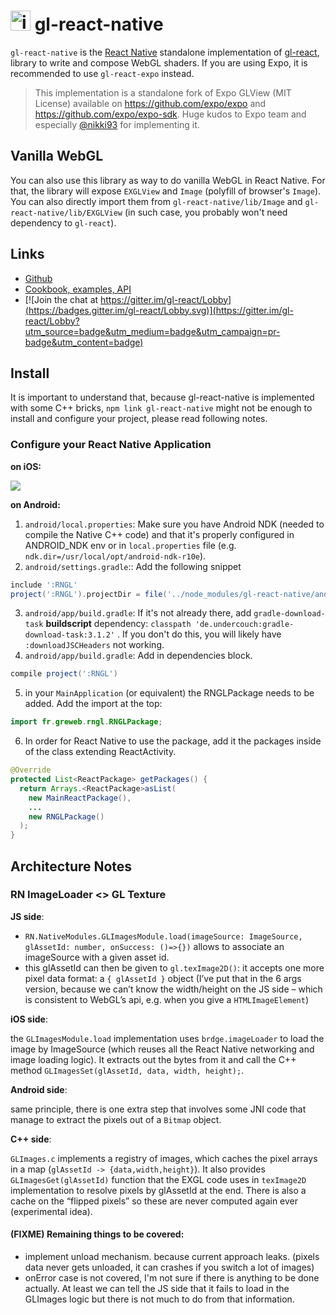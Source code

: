 
<img width="32" alt="icon" src="https://cloud.githubusercontent.com/assets/211411/9813786/eacfcc24-5888-11e5-8f9b-5a907a2cbb21.png"> gl-react-native
========

`gl-react-native` is the [React Native](https://facebook.github.io/react-native/) standalone implementation of [gl-react](https://github.com/gre/gl-react), library to write and compose WebGL shaders. If you are using Expo, it is recommended to use `gl-react-expo` instead.

> This implementation is a standalone fork of Expo GLView (MIT License) available on
https://github.com/expo/expo and https://github.com/expo/expo-sdk.
Huge kudos to Expo team and especially [@nikki93](https://github.com/nikki93) for implementing it.

## Vanilla WebGL

You can also use this library as way to do vanilla WebGL in React Native. For that, the library will expose `EXGLView` and `Image` (polyfill of browser's `Image`). You can also directly import them from `gl-react-native/lib/Image` and `gl-react-native/lib/EXGLView` (in such case, you probably won't need dependency to `gl-react`).

## Links

- [Github](https://github.com/gre/gl-react)
- [Cookbook, examples, API](https://gl-react-cookbook.surge.sh)
- [![Join the chat at https://gitter.im/gl-react/Lobby](https://badges.gitter.im/gl-react/Lobby.svg)](https://gitter.im/gl-react/Lobby?utm_source=badge&utm_medium=badge&utm_campaign=pr-badge&utm_content=badge)

## Install

It is important to understand that, because gl-react-native is implemented with some C++ bricks, `npm link gl-react-native` might not be enough to install and configure your project, please read following notes.

### Configure your React Native Application

**on iOS:**

![](install-steps.png)

**on Android:**

1. `android/local.properties`: Make sure you have Android NDK (needed to compile the Native C++ code) and that it's properly configured in ANDROID_NDK env or in `local.properties` file (e.g. `ndk.dir=/usr/local/opt/android-ndk-r10e`).
2. `android/settings.gradle`:: Add the following snippet
```gradle
include ':RNGL'
project(':RNGL').projectDir = file('../node_modules/gl-react-native/android')
```
3. `android/app/build.gradle`: If it's not already there, add `gradle-download-task` **buildscript** dependency: `classpath 'de.undercouch:gradle-download-task:3.1.2'` . If you don't do this, you will likely have `:downloadJSCHeaders` not working.
4. `android/app/build.gradle`: Add in dependencies block.
```gradle
compile project(':RNGL')
```
5. in your `MainApplication` (or equivalent) the RNGLPackage needs to be added. Add the import at the top:
```java
import fr.greweb.rngl.RNGLPackage;
```
6. In order for React Native to use the package, add it the packages inside of the class extending ReactActivity.
```java
@Override
protected List<ReactPackage> getPackages() {
  return Arrays.<ReactPackage>asList(
	new MainReactPackage(),
	...
	new RNGLPackage()
  );
}
```

## Architecture Notes



### RN ImageLoader <> GL Texture

**JS side**:

- `RN.NativeModules.GLImagesModule.load(imageSource: ImageSource, glAssetId: number, onSuccess: ()=>{})` allows to associate an imageSource with a given asset id.
- this glAssetId can then be given to `gl.texImage2D()`: it accepts one more pixel data format: a `{ glAssetId }` object (I’ve put that in the 6 args version, because we can’t know the width/height on the JS side – which is consistent to WebGL’s api, e.g. when you give a `HTMLImageElement`)

**iOS side**:

the `GLImagesModule.load` implementation uses `brdge.imageLoader` to load the image by ImageSource (which reuses all the React Native networking and image loading logic). It extracts out the bytes from it and call the C++ method `GLImagesSet(glAssetId, data, width, height);`.

**Android side**:

same principle, there is one extra step that involves some JNI code that manage to extract the pixels out of a `Bitmap` object.

**C++ side**:

`GLImages.c` implements a registry of images, which caches the pixel arrays in a map (`glAssetId -> {data,width,height}`). It also provides  `GLImagesGet(glAssetId)` function that the EXGL code uses in `texImage2D` implementation to resolve pixels by glAssetId at the end. There is also a cache on the “flipped pixels” so these are never computed again ever (experimental idea).

#### (FIXME) Remaining things to be covered:

- implement unload mechanism. because current approach leaks. (pixels data never gets unloaded, it can crashes if you switch a lot of images)
- onError case is not covered, I'm not sure if there is anything to be done actually. At least we can tell the JS side that it fails to load in the GLImages logic but there is not much to do from that information.
